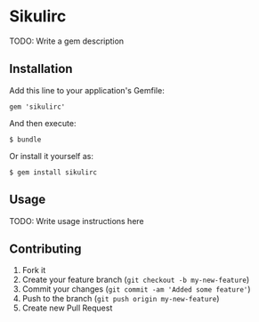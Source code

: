# Sikulirc

TODO: Write a gem description

## Installation

Add this line to your application's Gemfile:

    gem 'sikulirc'

And then execute:

    $ bundle

Or install it yourself as:

    $ gem install sikulirc

## Usage

TODO: Write usage instructions here

## Contributing

1. Fork it
2. Create your feature branch (`git checkout -b my-new-feature`)
3. Commit your changes (`git commit -am 'Added some feature'`)
4. Push to the branch (`git push origin my-new-feature`)
5. Create new Pull Request
